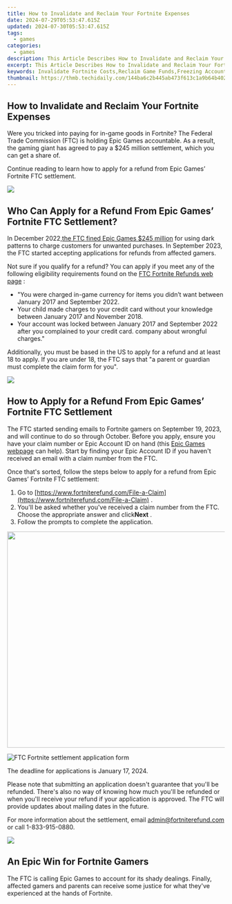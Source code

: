 ```yaml
---
title: How to Invalidate and Reclaim Your Fortnite Expenses
date: 2024-07-29T05:53:47.615Z
updated: 2024-07-30T05:53:47.615Z
tags:
  - games
categories:
  - games
description: This Article Describes How to Invalidate and Reclaim Your Fortnite Expenses
excerpt: This Article Describes How to Invalidate and Reclaim Your Fortnite Expenses
keywords: Invalidate Fortnite Costs,Reclaim Game Funds,Freezing Account Expenses,Canceling In-Game Spendings,Resetting Fortnite Credits,Revoke Gaming Purchases,Refund In-Game Transactions
thumbnail: https://thmb.techidaily.com/144ba6c2b445ab473f613c1a9b64b4025f153684504ed90b87c56b4f36e8f03d.jpg
---
```


## How to Invalidate and Reclaim Your Fortnite Expenses

 Were you tricked into paying for in-game goods in Fortnite? The Federal Trade Commission (FTC) is holding Epic Games accountable. As a result, the gaming giant has agreed to pay a $245 million settlement, which you can get a share of.

 Continue reading to learn how to apply for a refund from Epic Games’ Fortnite FTC settlement​​​​.

<!-- affiliate ads begin -->
<a href="https://shop.manycam.com/order/checkout.php?PRODS=17729331&QTY=1&AFFILIATE=108875&CART=1"><img src="https://secure.avangate.com/images/merchant/8230bea7d54bcdf99cdfe85cb07313d5/mcaffbanner600x500.png" border="0"></a>
<!-- affiliate ads end -->
## Who Can Apply for a Refund From Epic Games’ Fortnite FTC Settlement?

 In December 2022,[the FTC fined Epic Games $245 million](https://www.makeuseof.com/fornite-creator-epic-games-to-pay-520-million-fine/) for using dark patterns to charge customers for unwanted purchases. In September 2023, the FTC started accepting applications for refunds from affected gamers.

 Not sure if you qualify for a refund? You can apply if you meet any of the following eligibility requirements found on the [FTC Fortnite Refunds web page](https://www.ftc.gov/enforcement/refunds/fortnite-refunds) :

* "You were charged in-game currency for items you didn’t want between January 2017 and September 2022.
* Your child made charges to your credit card without your knowledge between January 2017 and November 2018.
* Your account was locked between January 2017 and September 2022 after you complained to your credit card. company about wrongful charges."

 Additionally, you must be based in the US to apply for a refund and at least 18 to apply. If you are under 18, the FTC says that "a parent or guardian must complete the claim form for you".

<!-- affiliate ads begin -->
<a href="https://shop.copernic.com/order/checkout.php?PRODS=41033101&QTY=1&AFFILIATE=108875&CART=1"><img src="https://secure.2checkout.com/images/merchant/8d30aa96e72440759f74bd2306c1fa3d/Copernic-2023-Affiliate-728x90-Elite.png" border="0"></a>
<!-- affiliate ads end -->
## How to Apply for a Refund From Epic Games’ Fortnite FTC Settlement

 The FTC started sending emails to Fortnite gamers on September 19, 2023, and will continue to do so through October. Before you apply, ensure you have your claim number or Epic Account ID on hand (this [Epic Games webpage](https://www.epicgames.com/help/en-US/epic-accounts-c5719348850459/general-support-c5719341353627/what-is-an-epic-account-id-and-where-can-i-find-it-a5720265298075) can help). Start by finding your Epic Account ID if you haven't received an email with a claim number from the FTC.

 Once that's sorted, follow the steps below to apply for a refund from Epic Games’ Fortnite FTC settlement:

1. Go to [https://www.fortniterefund.com/File-a-Claim](https://www.fortniterefund.com/File-a-Claim) .
2. You'll be asked whether you've received a claim number from the FTC. Choose the appropriate answer and click**Next** .
3. Follow the prompts to complete the application.

<!-- affiliate ads begin -->
<a href="https://appsumo.8odi.net/c/5597632/2087407/7443" target="_top" id="2087407"><img src="//a.impactradius-go.com/display-ad/7443-2087407" border="0" alt="" width="600" height="500"/></a><img height="0" width="0" src="https://appsumo.8odi.net/i/5597632/2087407/7443" style="position:absolute;visibility:hidden;" border="0" />
<!-- affiliate ads end -->
![FTC Fortnite settlement application form](https://static1.makeuseofimages.com/wordpress/wp-content/uploads/2023/09/ftc-fortnite-settlement-application-form.jpg)

The deadline for applications is January 17, 2024.

 Please note that submitting an application doesn't guarantee that you'll be refunded. There's also no way of knowing how much you'll be refunded or when you'll receive your refund if your application is approved. The FTC will provide updates about mailing dates in the future.

 For more information about the settlement, email <admin@fortniterefund.com> or call 1-833-915-0880.

<!-- affiliate ads begin -->
<a href="https://estore.macxdvd.com/order/checkout.php?PRODS=4526659&QTY=1&AFFILIATE=108875&CART=1"><img src="https://www.macxdvd.com/affiliate/new-banner/vcp-500x500.jpg" border="0"></a>
<!-- affiliate ads end -->
## An Epic Win for Fortnite Gamers

 The FTC is calling Epic Games to account for its shady dealings. Finally, affected gamers and parents can receive some justice for what they've experienced at the hands of Fortnite.


<ins class="adsbygoogle"
     style="display:block"
     data-ad-format="autorelaxed"
     data-ad-client="ca-pub-7571918770474297"
     data-ad-slot="1223367746"></ins>



<ins class="adsbygoogle"
     style="display:block"
     data-ad-client="ca-pub-7571918770474297"
     data-ad-slot="8358498916"
     data-ad-format="auto"
     data-full-width-responsive="true"></ins>






